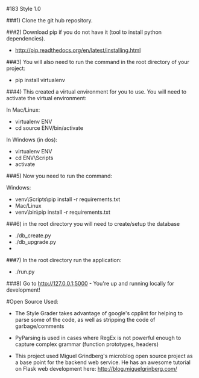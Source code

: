 #183 Style 1.0

###1) Clone the git hub repository.

###2) Download pip if you do not have it (tool to install python dependencies).

- http://pip.readthedocs.org/en/latest/installing.html

###3) You will also need to run the command in the root directory of your project:

- pip install virtualenv

###4) This created a virtual environment for you to use. You will need to activate the virtual environment:

In Mac/Linux:

- virtualenv ENV
- cd source ENV/bin/activate

In Windows (in dos):

- virtualenv ENV
- cd ENV\Scripts
- activate

###5) Now you need to run the command:

Windows:

- venv\Scripts\pip install -r requirements.txt
- Mac/Linux
- venv\bin\pip install -r requirements.txt

###6) in the root directory you will need to create/setup the database

- ./db_create.py
- ./db_upgrade.py
- 
###7) In the root directory run the application:
- ./run.py

###8) Go to http://127.0.0.1:5000 - You're up and running locally for development!

#Open Source Used:

- The Style Grader takes advantage of google's cpplint for helping to parse some of the code, as well as stripping the code of garbage/comments

- PyParsing is used in cases where RegEx is not powerful enough to capture complex grammar (function prototypes, headers)

- This project used Miguel Grindberg's microblog open source project as a base point for the backend web service. He has an awesome tutorial on Flask web development here: http://blog.miguelgrinberg.com/
